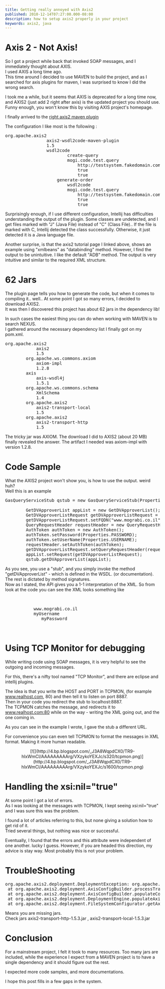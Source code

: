 ```yaml
---
title: Getting really annoyed with Axis2
published: 2010-12-14T07:27:00.000-08:00
description: how to setup axis2 properly in your project
keywords: axis2, java
---
```


# Axis 2 - Not Axis!

So I got a project while back that invoked SOAP messages, and I immediately thought about AXIS.  
I used AXIS a long time ago.  
This time around I decided to use MAVEN to build the project, and as I searched for axis plugins for maven, I was surprised to know I did the wrong search.  

I took me a while, but it seems that AXIS is deprecated for a long time now, and AXIS2 (just add 2 right after axis) is the updated project you should use. Funny enough, you won't know this by visiting AXIS project's homepage.  

I finally arrived to the [right axis2 maven plugin](http://axis.apache.org/axis2/java/core/tools/maven-plugins/maven-wsdl2code-plugin.html)  

The configuration I like most is the following :  

<pre><plugin><groupid>org.apache.axis2</groupid>  
                <artifactid>axis2-wsdl2code-maven-plugin</artifactid>  
                <version>1.5</version>  
                <executions><execution><goals><goal>wsdl2code</goal></goals>   
                        <id>create-query</id>  
                        <configuration><packagename>mogi.code.test.query</packagename>  
                            <wsdlfile>http://testsystem.fakedomain.com/wsdls/gasquery.wsdl</wsdlfile>  
                            <generateallclasses>true</generateallclasses>  
                            <generateserverside>true</generateserverside></configuration></execution>   
                    <execution><id>generate-order</id>  
                        <goals><goal>wsdl2code</goal></goals>   
                        <configuration><packagename>mogi.code.test.query</packagename>  
                            <wsdlfile>http://testsystem.fakedomain.com/wsdls/gasorder.wsdl</wsdlfile>  
                            <generateallclasses>true</generateallclasses>  
                            <generateserverside>true</generateserverside></configuration></execution></executions></plugin>   
</pre>

Surprisingly enough, if I use different configuration, Intellij has difficulties understanding the output of the plugin. Some classes are undetected, and I get files marked with "J" (Java File) instead of "C" (Class File).. If the file is marked with C, Intellij detected the class successfully. Otherwise, it just detected it is a Java language file.  

Another surprise, is that the axis2 tutorial page I linked above, shows an example using "xmlbeans" as "databinding" method. However, I find the output to be unintuitive. I like the default "ADB" method. The output is very intuitive and similar to the required XML structure.  

# 62 Jars

The plugin page tells you how to generate the code, but when it comes to compiling it.. well.. At some point I got so many errors, I decided to download AXIS2\.  
It was then I discovered this project has about 62 jars in the dependency lib!  

In such cases the easiest thing you can do when working with MAVEN is to search NEXUS.  
I gathered around the necessary dependency list I finally got on my pom.xml.  

<pre><dependency><groupid>org.apache.axis2</groupid>  
            <artifactid>axis2</artifactid>  
            <version>1.5</version></dependency>   
        <dependency><groupid>org.apache.ws.commons.axiom</groupid>  
            <artifactid>axiom-impl</artifactid>  
            <version>1.2.8</version></dependency>   
        <dependency><groupid>axis</groupid>  
            <artifactid>axis-wsdl4j</artifactid>  
            <version>1.5.1</version></dependency>   
        <dependency><groupid>org.apache.ws.commons.schema</groupid>  
            <artifactid>XmlSchema</artifactid>  
            <version>1.4</version></dependency>   
        <dependency><groupid>org.apache.axis2</groupid>  
            <artifactid>axis2-transport-local</artifactid>  
            <version>1.5</version></dependency>   
        <dependency><groupid>org.apache.axis2</groupid>  
            <artifactid>axis2-transport-http</artifactid>  
            <version>1.5</version></dependency> </pre>

The tricky jar was AXIOM. The download I did to AXIS2 (about 20 MB) finally revealed the answer. The artifact I needed was axiom-impl with version 1.2.8.  

# Code Sample

What the AXIS2 project won't show you, is how to use the output. weird huh?  
Well this is an example  

<pre class="code" name="java">GasQueryServiceStub qstub = new GasQueryServiceStub(Properties.QUERY_URL);  

        GetDVApproverList appList = new GetDVApproverList();  
        GetDVApproverListRequest getDVApproverListRequest = new GetDVApproverListRequest();  
        getDVApproverListRequest.setFQDN("www.mograbi.co.il");  
        QueryRequestHeader requestHeader = new QueryRequestHeader();  
        AuthToken authToken = new AuthToken();  
        authToken.setPassword(Properties.PASSWORD);  
        authToken.setUserName(Properties.USERNAME);  
        requestHeader.setAuthToken(authToken);  
        getDVApproverListRequest.setQueryRequestHeader(requestHeader);  
        appList.setRequest(getDVApproverListRequest);  
        qstub.getDVApproverList(appList);  
</pre>

As you see, you use a "stub", and you simply invoke the method "getDVApproverList" - which is defined in the WSDL. (or documentation).  
The rest is dictated by method signatures.  
Now as I stated, the API gives you a 1-1 interpretation of the XML. So from look at the code you can see the XML looks something like  

<pre><getdvapproverlist>  
      <getdvapproverlistrequest>  
           <fqdn>www.mograbi.co.il</fqdn>  
           <authtoken><username>myUsername</username>  
              <password>myPassword</password></authtoken>   

</getdvapproverlistrequest></getdvapproverlist>  
</pre>

# Using TCP Monitor for debugging

While writing code using SOAP messages, it is very helpful to see the outgoing and incoming messages.  

For this, there's a nifty tool named "TCP Monitor", and there are eclipse and intellij plugins.  

The idea is that you write the HOST and PORT in TCPMON, (for example www.realhost.com, 80) and then tell it to listen on port 8887\.  
Then in your code you redirect the stub to localhost:8887\.  
The TCPMON catches the message, and redirects it to www.realhost.com:80 while on the way - writing the XML going out, and the one coming in.  

As you can see in the example I wrote, I gave the stub a different URL.  

For convenience you can even tell TCPMON to format the messages in XML format. Making it more human readable.  

<div class="separator" style="clear: both; text-align: center;">[![](http://4.bp.blogspot.com/_J3A8WqpdCX0/TR9-hlxWmCI/AAAAAAAAArg/VXzykoYEXJc/s320/tcpmon.png)](http://4.bp.blogspot.com/_J3A8WqpdCX0/TR9-hlxWmCI/AAAAAAAAArg/VXzykoYEXJc/s1600/tcpmon.png)</div>

# Handling the xsi:nil="true"

At some point I got a lot of errors.  
As I was looking at the messages with TCPMON, I kept seeing xsi:nil="true" and I was sure this was the problem.  

I found a lot of articles referring to this, but none giving a solution how to get rid of it.  
Tried several things, but nothing was nice or successful.  

Eventually, I found that the errors and this attribute were independent of one another. lucky I guess. However, if you are headed this direction, my advice is stay way. Most probably this is not your problem.  

# TroubleShooting

<pre>org.apache.axis2.deployment.DeploymentException: org.apache.axis2.transport.local.LocalTransportSender  
 at org.apache.axis2.deployment.AxisConfigBuilder.processTransportSenders(AxisConfigBuilder.java:694)  
 at org.apache.axis2.deployment.AxisConfigBuilder.populateConfig(AxisConfigBuilder.java:121)  
 at org.apache.axis2.deployment.DeploymentEngine.populateAxisConfiguration(DeploymentEngine.java:707)  
 at org.apache.axis2.deployment.FileSystemConfigurator.getAxisConfiguration(FileSystemConfigurator.java:116)  
</pre>

Means you are missing jars.  
Check jars axis2-transport-http-1.5.3.jar , axis2-transport-local-1.5.3.jar  

# Conclusion

For a mainstream project, I felt it took to many resources. Too many jars are included, while the experience I expect from a MAVEN project is to have a single dependency and it should figure out the rest.  

I expected more code samples, and more documentations.  

I hope this post fills in a few gaps in the system.
